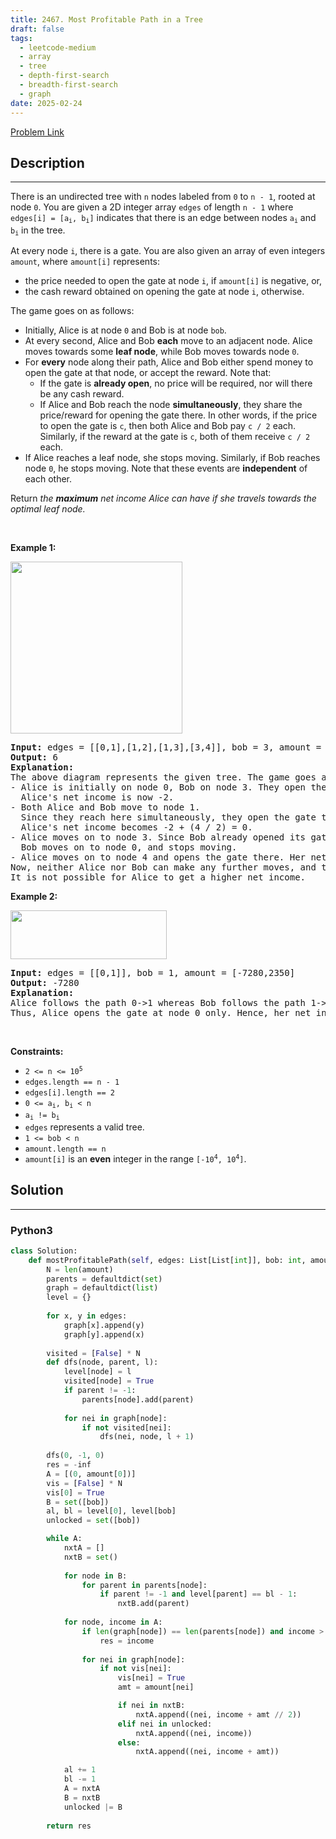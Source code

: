 ```yaml
---
title: 2467. Most Profitable Path in a Tree
draft: false
tags: 
  - leetcode-medium
  - array
  - tree
  - depth-first-search
  - breadth-first-search
  - graph
date: 2025-02-24
---
```


[Problem Link](https://leetcode.com/problems/most-profitable-path-in-a-tree/)

## Description

---
<p>There is an undirected tree with <code>n</code> nodes labeled from <code>0</code> to <code>n - 1</code>, rooted at node <code>0</code>. You are given a 2D integer array <code>edges</code> of length <code>n - 1</code> where <code>edges[i] = [a<sub>i</sub>, b<sub>i</sub>]</code> indicates that there is an edge between nodes <code>a<sub>i</sub></code> and <code>b<sub>i</sub></code> in the tree.</p>

<p>At every node <code>i</code>, there is a gate. You are also given an array of even integers <code>amount</code>, where <code>amount[i]</code> represents:</p>

<ul>
	<li>the price needed to open the gate at node <code>i</code>, if <code>amount[i]</code> is negative, or,</li>
	<li>the cash reward obtained on opening the gate at node <code>i</code>, otherwise.</li>
</ul>

<p>The game goes on as follows:</p>

<ul>
	<li>Initially, Alice is at node <code>0</code> and Bob is at node <code>bob</code>.</li>
	<li>At every second, Alice and Bob <b>each</b> move to an adjacent node. Alice moves towards some <strong>leaf node</strong>, while Bob moves towards node <code>0</code>.</li>
	<li>For <strong>every</strong> node along their path, Alice and Bob either spend money to open the gate at that node, or accept the reward. Note that:
	<ul>
		<li>If the gate is <strong>already open</strong>, no price will be required, nor will there be any cash reward.</li>
		<li>If Alice and Bob reach the node <strong>simultaneously</strong>, they share the price/reward for opening the gate there. In other words, if the price to open the gate is <code>c</code>, then both Alice and Bob pay&nbsp;<code>c / 2</code> each. Similarly, if the reward at the gate is <code>c</code>, both of them receive <code>c / 2</code> each.</li>
	</ul>
	</li>
	<li>If Alice reaches a leaf node, she stops moving. Similarly, if Bob reaches node <code>0</code>, he stops moving. Note that these events are <strong>independent</strong> of each other.</li>
</ul>

<p>Return<em> the <strong>maximum</strong> net income Alice can have if she travels towards the optimal leaf node.</em></p>

<p>&nbsp;</p>
<p><strong class="example">Example 1:</strong></p>
<img alt="" src="https://assets.leetcode.com/uploads/2022/10/29/eg1.png" style="width: 275px; height: 275px;" />
<pre>
<strong>Input:</strong> edges = [[0,1],[1,2],[1,3],[3,4]], bob = 3, amount = [-2,4,2,-4,6]
<strong>Output:</strong> 6
<strong>Explanation:</strong> 
The above diagram represents the given tree. The game goes as follows:
- Alice is initially on node 0, Bob on node 3. They open the gates of their respective nodes.
  Alice&#39;s net income is now -2.
- Both Alice and Bob move to node 1. 
&nbsp; Since they reach here simultaneously, they open the gate together and share the reward.
&nbsp; Alice&#39;s net income becomes -2 + (4 / 2) = 0.
- Alice moves on to node 3. Since Bob already opened its gate, Alice&#39;s income remains unchanged.
&nbsp; Bob moves on to node 0, and stops moving.
- Alice moves on to node 4 and opens the gate there. Her net income becomes 0 + 6 = 6.
Now, neither Alice nor Bob can make any further moves, and the game ends.
It is not possible for Alice to get a higher net income.
</pre>

<p><strong class="example">Example 2:</strong></p>
<img alt="" src="https://assets.leetcode.com/uploads/2022/10/29/eg2.png" style="width: 250px; height: 78px;" />
<pre>
<strong>Input:</strong> edges = [[0,1]], bob = 1, amount = [-7280,2350]
<strong>Output:</strong> -7280
<strong>Explanation:</strong> 
Alice follows the path 0-&gt;1 whereas Bob follows the path 1-&gt;0.
Thus, Alice opens the gate at node 0 only. Hence, her net income is -7280. 
</pre>

<p>&nbsp;</p>
<p><strong>Constraints:</strong></p>

<ul>
	<li><code>2 &lt;= n &lt;= 10<sup>5</sup></code></li>
	<li><code>edges.length == n - 1</code></li>
	<li><code>edges[i].length == 2</code></li>
	<li><code>0 &lt;= a<sub>i</sub>, b<sub>i</sub> &lt; n</code></li>
	<li><code>a<sub>i</sub> != b<sub>i</sub></code></li>
	<li><code>edges</code> represents a valid tree.</li>
	<li><code>1 &lt;= bob &lt; n</code></li>
	<li><code>amount.length == n</code></li>
	<li><code>amount[i]</code> is an <strong>even</strong> integer in the range <code>[-10<sup>4</sup>, 10<sup>4</sup>]</code>.</li>
</ul>


## Solution

---
### Python3
``` py title='most-profitable-path-in-a-tree'
class Solution:
    def mostProfitablePath(self, edges: List[List[int]], bob: int, amount: List[int]) -> int:
        N = len(amount)
        parents = defaultdict(set)
        graph = defaultdict(list)
        level = {}
        
        for x, y in edges:
            graph[x].append(y)
            graph[y].append(x)
        
        visited = [False] * N
        def dfs(node, parent, l):
            level[node] = l
            visited[node] = True
            if parent != -1:
                parents[node].add(parent)
            
            for nei in graph[node]:
                if not visited[nei]:
                    dfs(nei, node, l + 1)
        
        dfs(0, -1, 0)
        res = -inf
        A = [(0, amount[0])]
        vis = [False] * N
        vis[0] = True
        B = set([bob])
        al, bl = level[0], level[bob]
        unlocked = set([bob])

        while A:
            nxtA = []
            nxtB = set()
            
            for node in B:
                for parent in parents[node]:
                    if parent != -1 and level[parent] == bl - 1:
                        nxtB.add(parent)
            
            for node, income in A:
                if len(graph[node]) == len(parents[node]) and income > res:
                    res = income
                    
                for nei in graph[node]:
                    if not vis[nei]:
                        vis[nei] = True
                        amt = amount[nei]

                        if nei in nxtB:
                            nxtA.append((nei, income + amt // 2))
                        elif nei in unlocked:
                            nxtA.append((nei, income))
                        else:
                            nxtA.append((nei, income + amt))

            al += 1
            bl -= 1
            A = nxtA
            B = nxtB
            unlocked |= B
        
        return res
                         
```

